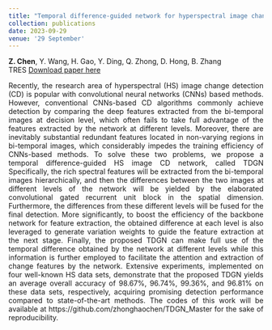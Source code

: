 ```yaml
---
title: "Temporal difference-guided network for hyperspectral image change detection"
collection: publications
date: 2023-09-29
venue: '29 September'
---
```

**Z. Chen**, Y. Wang, H. Gao, Y. Ding, Q. Zhong, D. Hong, B. Zhang <br>
TRES
[Download paper here](https://www.tandfonline.com/doi/full/10.1080/01431161.2023.2258563)

<div style="text-align: justify;">
Recently, the research area of hyperspectral (HS) image change detection (CD) is popular with convolutional neural networks (CNNs) based methods. However, conventional CNNs-based CD algorithms commonly achieve detection by comparing the deep features extracted from the bi-temporal images at decision level, which often fails to take full advantage of the features extracted by the network at different levels. Moreover, there are inevitably substantial redundant features located in non-varying regions in bi-temporal images, which considerably impedes the training efficiency of CNNs-based methods. To solve these two problems, we propose a temporal difference-guided HS image CD network, called TDGN Specifically, the rich spectral features will be extracted from the bi-temporal images hierarchically, and then the differences between the two images at different levels of the network will be yielded by the elaborated convolutional gated recurrent unit block in the spatial dimension. Furthermore, the differences from these different levels will be fused for the final detection. More significantly, to boost the efficiency of the backbone network for feature extraction, the obtained difference at each level is also leveraged to generate variation weights to guide the feature extraction at the next stage. Finally, the proposed TDGN can make full use of the temporal difference obtained by the network at different levels while this information is further employed to facilitate the attention and extraction of change features by the network. Extensive experiments, implemented on four well-known HS data sets, demonstrate that the proposed TDGN yields an average overall accuracy of 98.67%, 96.74%, 99.36%, and 96.81% on these data sets, respectively, acquiring promising detection performance compared to state-of-the-art methods. The codes of this work will be available at https://github.com/zhonghaochen/TDGN_Master for the sake of reproducibility.
</div>
